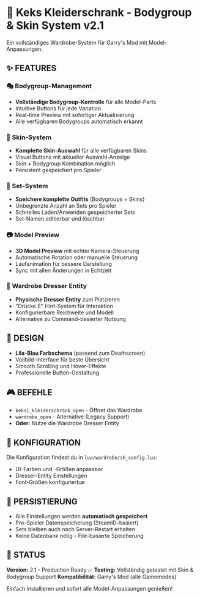 # 👕 Keks Kleiderschrank - Bodygroup & Skin System v2.1

Ein vollständiges Wardrobe-System für Garry's Mod mit Model-Anpassungen.

## ✨ FEATURES

### 🎭 Bodygroup-Management
- **Vollständige Bodygroup-Kontrolle** für alle Model-Parts
- Intuitive Buttons für jede Variation
- Real-time Preview mit sofortiger Aktualisierung
- Alle verfügbaren Bodygroups automatisch erkannt

### 🎨 Skin-System
- **Komplette Skin-Auswahl** für alle verfügbaren Skins
- Visual Buttons mit aktueller Auswahl-Anzeige
- Skin + Bodygroup Kombination möglich
- Persistent gespeichert pro Spieler

### 💾 Set-System
- **Speichere komplette Outfits** (Bodygroups + Skins)
- Unbegrenzte Anzahl an Sets pro Spieler
- Schnelles Laden/Anwenden gespeicherter Sets
- Set-Namen editierbar und löschbar

### 📷 Model Preview
- **3D Model Preview** mit echter Kamera-Steuerung
- Automatische Rotation oder manuelle Steuerung
- Laufanimation für bessere Darstellung
- Sync mit allen Änderungen in Echtzeit

### 🏪 Wardrobe Dresser Entity
- **Physische Dresser Entity** zum Platzieren
- "Drücke E" Hint-System für Interaktion
- Konfigurierbare Reichweite und Modell
- Alternative zu Command-basierter Nutzung

## 💜 DESIGN
- **Lila-Blau Farbschema** (passend zum Deathscreen)
- Vollbild-Interface für beste Übersicht
- Smooth Scrolling und Hover-Effekte
- Professionelle Button-Gestaltung

## 🎮 BEFEHLE
- `keksi_kleiderschrank_open` - Öffnet das Wardrobe
- `wardrobe_open` - Alternative (Legacy Support)
- **Oder:** Nutze die Wardrobe Dresser Entity

## 🔧 KONFIGURATION
Die Konfiguration findest du in `lua/wardrobe/sh_config.lua`:
- UI-Farben und -Größen anpassbar
- Dresser-Entity Einstellungen
- Font-Größen konfigurierbar

## 📁 PERSISTIERUNG
- Alle Einstellungen werden **automatisch gespeichert**
- Pro-Spieler Datenspeicherung (SteamID-basiert)
- Sets bleiben auch nach Server-Restart erhalten
- Keine Datenbank nötig - File-basierte Speicherung

## 🔧 STATUS
**Version:** 2.1 - Production Ready ✅
**Testing:** Vollständig getestet mit Skin & Bodygroup Support
**Kompatibilität:** Garry's Mod (alle Gamemodes)

Einfach installieren und sofort alle Model-Anpassungen genießen!